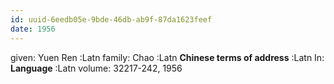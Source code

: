 ```yaml
---
id: uuid-6eedb05e-9bde-46db-ab9f-87da1623feef
date: 1956
---
```


given: Yuen Ren :Latn
family: Chao :Latn
**Chinese terms of address** :Latn
In: 
**Language** :Latn
volume: 32217-242, 1956